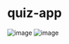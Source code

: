# quiz-app
![image](https://user-images.githubusercontent.com/79307341/228207508-6451ecb7-eeb7-4845-9241-57c1f974a96e.png)
![image](https://user-images.githubusercontent.com/79307341/228207612-ae26d3b6-b60e-4127-b788-55fcac626ce3.png)

